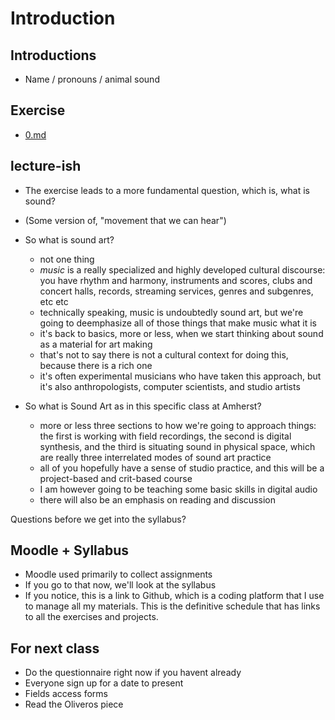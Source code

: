 # Introduction


## Introductions
- Name / pronouns / animal sound

## Exercise
- [0.md](../exercises/0.md)

## lecture-ish
- The exercise leads to a more fundamental question, which is, what is sound?
- (Some version of, "movement that we can hear")

- So what is sound art?
    - not one thing
    - _music_ is a really specialized and highly developed cultural discourse: you have rhythm and harmony, instruments and scores, clubs and concert halls, records, streaming services, genres and subgenres, etc etc
    - technically speaking, music is undoubtedly sound art, but we're going to deemphasize all of those things that make music what it is
    - it's back to basics, more or less, when we start thinking about sound as a material for art making
    - that's not to say there is not a cultural context for doing this, because there is a rich one
    - it's often experimental musicians who have taken this approach, but it's also anthropologists, computer scientists, and studio artists

- So what is Sound Art as in this specific class at Amherst?
    - more or less three sections to how we're going to approach things: the first is working with field recordings, the second is digital synthesis, and the third is situating sound in physical space, which are really three interrelated modes of sound art practice
    - all of you hopefully have a sense of studio practice, and this will be a project-based and crit-based course
    - I am however going to be teaching some basic skills in digital audio
    - there will also be an emphasis on reading and discussion

Questions before we get into the syllabus?


## Moodle + Syllabus
- Moodle used primarily to collect assignments
- If you go to that now, we'll look at the syllabus
- If you notice, this is a link to Github, which is a coding platform that I use to manage all my materials. This is the definitive schedule that has links to all the exercises and projects.


## For next class
- Do the questionnaire right now if you havent already
- Everyone sign up for a date to present
- Fields access forms
- Read the Oliveros piece
